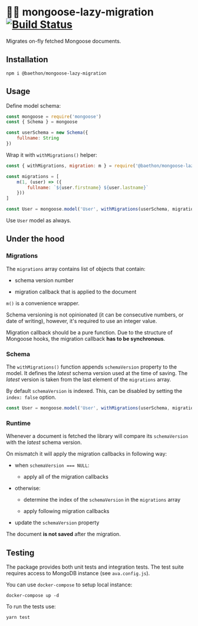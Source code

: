 # 🖤💛 mongoose-lazy-migration [![Build Status](https://travis-ci.org/baethon/mongoose-lazy-migration.svg?branch=master)](https://travis-ci.org/baethon/mongoose-lazy-migration)

Migrates on-fly fetched Mongoose documents.

## Installation

```
npm i @baethon/mongoose-lazy-migration
```

## Usage

Define model schema:

```js
const mongoose = require('mongoose')
const { Schema } = mongoose

const userSchema = new Schema({
    fullname: String
})
```

Wrap it with `withMigrations()` helper:

```js
const { withMigrations, migration: m } = require('@baethon/mongoose-lazy-migration')

const migrations = [
    m(1, (user) => ({
        fullname: `${user.firstname} ${user.lastname}`
    }))
]

const User = mongoose.model('User', withMigrations(userSchema, migrations))
```

Use `User` model as always.

## Under the hood

### Migrations

The `migrations` array contains list of objects that contain:

- schema version number

- migration callback that is applied to the document

`m()` is a convenience wrapper.

Schema versioning is not opinionated (it can be consecutive numbers, or date of writing), however, it's required to use an integer value.

Migration callback should be a pure function. Due to the structure of Mongoose hooks, the migration callback **has to be synchronous**.

### Schema

The `withMigrations()` function appends `schemaVersion` property to the model. It defines the _latest_ schema version used at the time of saving. The _latest_ version is taken from the last element of the `migrations` array.

By default `schemaVersion` is indexed. This, can be disabled by setting the `index: false` option.

```js
const User = mongoose.model('User', withMigrations(userSchema, migrations, { index: false }))
```

### Runtime

Whenever a document is fetched the library will compare its `schemaVersion` with the _latest_ schema version.

On mismatch it will apply the migration callbacks in following way:

- when `schemaVersion === NULL`:
  
  - apply all of the migration callbacks

- otherwise:
  
  - determine the index of the `schemaVersion` in the `migrations` array
  
  - apply following migration callbacks

- update the `schemaVersion` property

The document **is not saved** after the migration.

## Testing

The package provides both unit tests and integration tests. The test suite requires access to MongoDB instance (see `ava.config.js`).

You can use `docker-compose` to setup local instance:

```
docker-compose up -d
```

To run the tests use:

```
yarn test
```
